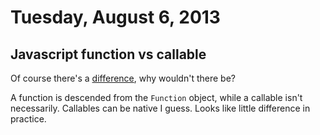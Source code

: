 # Tuesday, August 6, 2013

## Javascript function vs callable

Of course there's a [difference](http://stackoverflow.com/questions/897103/what-is-the-difference-between-a-function-object-and-a-callable-object), why wouldn't there be?

A function is descended from the `Function` object, while a callable isn't
necessarily. Callables can be native I guess. Looks like little difference in
practice.
